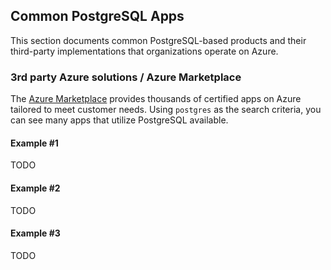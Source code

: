 ## Common PostgreSQL Apps

This section documents common PostgreSQL-based products and their third-party implementations that organizations operate on Azure.

### 3rd party Azure solutions / Azure Marketplace

The [Azure Marketplace](https://azuremarketplace.microsoft.com/marketplace/apps?search=postgres&page=1) provides thousands of certified apps on Azure tailored to meet customer needs. Using `postgres` as the search criteria, you can see many apps that utilize PostgreSQL available.

#### Example #1

TODO

#### Example #2

TODO

#### Example #3

TODO

